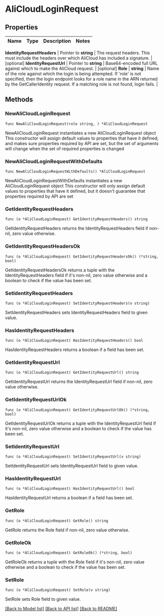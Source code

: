# AliCloudLoginRequest


## Properties

Name | Type | Description | Notes
------------ | ------------- | ------------- | -------------


**IdentityRequestHeaders** | Pointer to **string** | The request headers. This must include the headers over which AliCloud has included a signature. | [optional] 
**IdentityRequestUrl** | Pointer to **string** | Base64-encoded full URL against which to make the AliCloud request. | [optional] 
**Role** | **string** | Name of the role against which the login is being attempted. If &#x27;role&#x27; is not specified, then the login endpoint looks for a role name in the ARN returned by the GetCallerIdentity request. If a matching role is not found, login fails. | 



## Methods


### NewAliCloudLoginRequest

`func NewAliCloudLoginRequest(role string, ) *AliCloudLoginRequest`

NewAliCloudLoginRequest instantiates a new AliCloudLoginRequest object
This constructor will assign default values to properties that have it defined,
and makes sure properties required by API are set, but the set of arguments
will change when the set of required properties is changed

### NewAliCloudLoginRequestWithDefaults

`func NewAliCloudLoginRequestWithDefaults() *AliCloudLoginRequest`

NewAliCloudLoginRequestWithDefaults instantiates a new AliCloudLoginRequest object
This constructor will only assign default values to properties that have it defined,
but it doesn't guarantee that properties required by API are set


### GetIdentityRequestHeaders

`func (o *AliCloudLoginRequest) GetIdentityRequestHeaders() string`

GetIdentityRequestHeaders returns the IdentityRequestHeaders field if non-nil, zero value otherwise.

### GetIdentityRequestHeadersOk

`func (o *AliCloudLoginRequest) GetIdentityRequestHeadersOk() (*string, bool)`

GetIdentityRequestHeadersOk returns a tuple with the IdentityRequestHeaders field if it's non-nil, zero value otherwise
and a boolean to check if the value has been set.

### SetIdentityRequestHeaders

`func (o *AliCloudLoginRequest) SetIdentityRequestHeaders(v string)`

SetIdentityRequestHeaders sets IdentityRequestHeaders field to given value.


### HasIdentityRequestHeaders

`func (o *AliCloudLoginRequest) HasIdentityRequestHeaders() bool`

HasIdentityRequestHeaders returns a boolean if a field has been set.




### GetIdentityRequestUrl

`func (o *AliCloudLoginRequest) GetIdentityRequestUrl() string`

GetIdentityRequestUrl returns the IdentityRequestUrl field if non-nil, zero value otherwise.

### GetIdentityRequestUrlOk

`func (o *AliCloudLoginRequest) GetIdentityRequestUrlOk() (*string, bool)`

GetIdentityRequestUrlOk returns a tuple with the IdentityRequestUrl field if it's non-nil, zero value otherwise
and a boolean to check if the value has been set.

### SetIdentityRequestUrl

`func (o *AliCloudLoginRequest) SetIdentityRequestUrl(v string)`

SetIdentityRequestUrl sets IdentityRequestUrl field to given value.


### HasIdentityRequestUrl

`func (o *AliCloudLoginRequest) HasIdentityRequestUrl() bool`

HasIdentityRequestUrl returns a boolean if a field has been set.




### GetRole

`func (o *AliCloudLoginRequest) GetRole() string`

GetRole returns the Role field if non-nil, zero value otherwise.

### GetRoleOk

`func (o *AliCloudLoginRequest) GetRoleOk() (*string, bool)`

GetRoleOk returns a tuple with the Role field if it's non-nil, zero value otherwise
and a boolean to check if the value has been set.

### SetRole

`func (o *AliCloudLoginRequest) SetRole(v string)`

SetRole sets Role field to given value.










[[Back to Model list]](../README.md#documentation-for-models) [[Back to API list]](../README.md#documentation-for-api-endpoints) [[Back to README]](../README.md)


